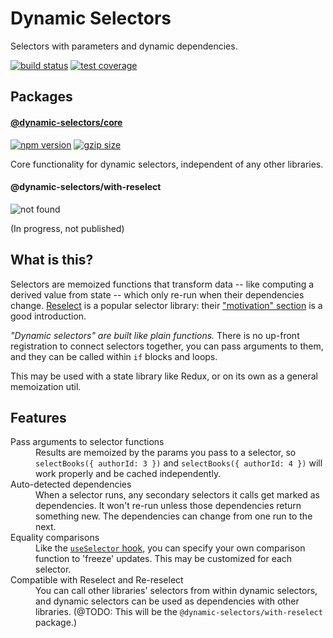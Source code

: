 # Dynamic Selectors

Selectors with parameters and dynamic dependencies.

[![build status](https://img.shields.io/travis/com/spautz/dynamic-selectors/main.svg)](https://travis-ci.com/spautz/dynamic-selectors/branches)
[![test coverage](https://img.shields.io/coveralls/github/spautz/dynamic-selectors/main.svg)](https://coveralls.io/github/spautz/dynamic-selectors?branch=main)

## Packages

#### [@dynamic-selectors/core](./packages/core/)

[![npm version](https://img.shields.io/npm/v/@dynamic-selectors/core/latest.svg)](https://www.npmjs.com/package/@dynamic-selectors/core)
[![gzip size](https://img.shields.io/bundlephobia/minzip/@dynamic-selectors/core)](https://bundlephobia.com/result?p=@dynamic-selectors/core@latest)

Core functionality for dynamic selectors, independent of any other libraries.

#### @dynamic-selectors/with-reselect

![not found](https://img.shields.io/badge/npm-package%20not%20found-red.svg)

(In progress, not published)

## What is this?

Selectors are memoized functions that transform data -- like computing a derived value from state -- which only re-run
when their dependencies change. [Reselect](https://github.com/reduxjs/reselect) is a popular selector library: their
["motivation" section](https://github.com/reduxjs/reselect#motivation-for-memoized-selectors) is a good introduction.

_"Dynamic selectors" are built like plain functions._ There is no up-front registration to connect selectors
together, you can pass arguments to them, and they can be called within `if` blocks and loops.

This may be used with a state library like Redux, or on its own as a general memoization util.

## Features

<dl>
  <dt>Pass arguments to selector functions</dt>
  <dd>
    Results are memoized by the params you pass to a selector, so <code>selectBooks({ authorId: 3 })</code> and
    <code>selectBooks({ authorId: 4 })</code> will work properly and be cached independently.
  </dd>

  <dt>Auto-detected dependencies</dt>
  <dd>
    When a selector runs, any secondary selectors it calls get marked as dependencies. It won't re-run unless those
    dependencies return something new. The dependencies can change from one run to the next.
  </dd>

  <dt>Equality comparisons</dt>
  <dd>
    Like the <a href="https://react-redux.js.org/api/hooks#equality-comparisons-and-updates"><code>useSelector</code>
    hook</a>, you can specify your own comparison function to 'freeze' updates. This may be customized for each selector.
  </dd>

  <dt>Compatible with Reselect and Re-reselect</dt>
  <dd>
    You can call other libraries' selectors from within dynamic selectors, and dynamic selectors can be used as
    dependencies with other libraries. (@TODO: This will be the <code>@dynamic-selectors/with-reselect</code> package.)
  </dd>
</dl>

